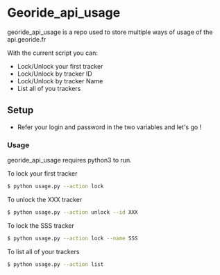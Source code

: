 # Georide_api_usage

georide_api_usage is a repo used to store multiple ways of usage of the api.georide.fr

With the current script you can:
  - Lock/Unlock your first tracker
  - Lock/Unlock by tracker ID
  - Lock/Unlock by tracker Name
  - List all of you trackers

## Setup

  - Refer your login and password in the two variables and let's go !


### Usage

georide_api_usage requires python3 to run.

To lock your first tracker
```sh
$ python usage.py --action lock
```

To unlock the XXX tracker
```sh
$ python usage.py --action unlock --id XXX
```

To lock the SSS tracker
```sh
$ python usage.py --action lock --name SSS
```

To list all of your trackers
```sh
$ python usage.py --action list
```
